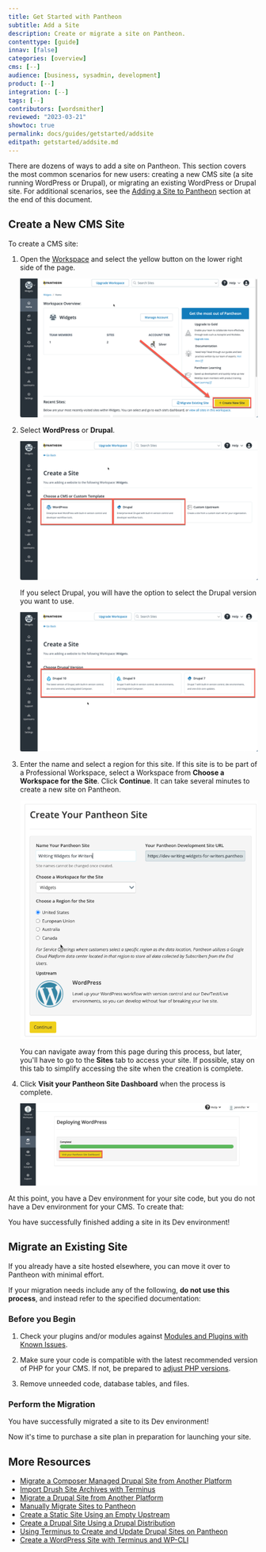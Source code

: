 ```yaml
---
title: Get Started with Pantheon
subtitle: Add a Site
description: Create or migrate a site on Pantheon.
contenttype: [guide]
innav: [false]
categories: [overview]
cms: [--]
audience: [business, sysadmin, development]
product: [--]
integration: [--]
tags: [--]
contributors: [wordsmither]
reviewed: "2023-03-21"
showtoc: true
permalink: docs/guides/getstarted/addsite
editpath: getstarted/addsite.md
---
```


There are dozens of ways to add a site on Pantheon. This section covers the most common scenarios for new users: creating a new CMS site (a site running WordPress or Drupal), or migrating an existing WordPress or Drupal site.  For additional scenarios, see the [Adding a Site to Pantheon](/add-site) section at the end of this document.

## Create a New CMS Site

To create a CMS site:

1. Open the [Workspace](/guides/account-mgmt/workspace-sites-teams/workspaces#switch-between-workspaces) and select the yellow <Icon icon="plus" text="Create New Site"/> button on the lower right side of the page.

   ![Create new site button](../../../images/create-new-site-button.png)

1. Select **WordPress** or **Drupal**.

   ![Select CMS](../../../images/create-new-site-cms.png)

   If you select Drupal, you will have the option to select the Drupal version you want to use.

   ![Select Drupal version](../../../images/create-new-site-cms-drupal.png)

1. Enter the name and select a region for this site. If this site is to be part of a Professional Workspace, select a Workspace from **Choose a Workspace for the Site**. Click **Continue**. It can take several minutes to create a new site on Pantheon.

   ![Enter site information](../../../images/create-new-site-info.png)

   <Alert title="Note" type="info" >

   You can navigate away from this page during this process, but later, you'll have to go to the **Sites** tab to access your site.  If possible, stay on this tab to simplify accessing the site when the creation is complete.

   </Alert>

1. Click **Visit your Pantheon Site Dashboard** when the process is complete.

   ![Site creation completed](../../../images/create-site-done.png)

At this point, you have a Dev environment for your site code, but you do not have a Dev environment for your CMS.  To create that:

<Partial file="cms-dev.md" />

You have successfully finished adding a site in its Dev environment!

## Migrate an Existing Site

If you already have a site hosted elsewhere, you can move it over to Pantheon with minimal effort.

<Alert title="Warning" type="danger" >

If your migration needs include any of the following, **do not use this process**, and instead refer to the specified documentation:

<Partial file="migrate/manual-when-all.md" />
<Partial file="migrate/manual-when-drupal.md" />
<Partial file="migrate/manual-when-wordpress.md" />

</Alert>

### Before you Begin

1. Check your plugins and/or modules against [Modules and Plugins with Known Issues](/modules-plugins-known-issues).

1. Make sure your code is compatible with the latest recommended version of PHP for your CMS. If not, be prepared to [adjust PHP versions](/guides/php/php-versions/#configure-php-version).

1. Remove unneeded code, database tables, and files.

### Perform the Migration

<TabList>

<Tab title="WordPress" id="tab-1-id" active={true}>

<Partial file="migrate/migrate-wp.md" />

</Tab>

<Tab title="Drupal" id="tab-2-id">

<Partial file="migrate/migrate-drupal.md" />

</Tab>

</TabList>

You have successfully migrated a site to its Dev environment!

Now it's time to purchase a site plan in preparation for launching your site.

## More Resources

* [Migrate a Composer Managed Drupal Site from Another Platform](/guides/drupal-unhosted-composer)
* [Import Drush Site Archives with Terminus](/guides/drush/drush-import)
* [Migrate a Drupal Site from Another Platform](/guides/drupal-unhosted)
* [Manually Migrate Sites to Pantheon](/migrate-manual)
* [Create a Static Site Using an Empty Upstream](/static-site-empty-upstream)
* [Create a Drupal Site Using a Drupal Distribution](/guides/drupal-from-dist)
* [Using Terminus to Create and Update Drupal Sites on Pantheon](/terminus-drupal-site-management/)
* [Create a WordPress Site with Terminus and WP-CLI](/guides/create-wp-site)